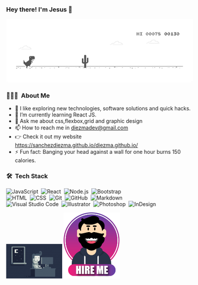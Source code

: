 ### Hey there! I'm Jesus 👋
<img src="./img/dino_rounded.gif"/>

### 👨🏻‍💻 &nbsp;About Me

- 🔭 I like exploring new technologies, software solutions and quick hacks.
- 🌱 I’m currently learning React JS.
- 💬 Ask me about css,flexbox,grid and graphic design
- 📫 How to reach me in diezmadev@gmail.com
- 👉 Check it out my website https://sanchezdiezma.github.io/diezma.github.io/
- ⚡ Fun fact: Banging your head against a wall for one hour burns 150 calories.






### 🛠 &nbsp;Tech Stack

![JavaScript](https://img.shields.io/badge/-JavaScript-05122A?style=flat&logo=javascript)&nbsp;
![React](https://img.shields.io/badge/-React-05122A?style=flat&logo=react)&nbsp;
![Node.js](https://img.shields.io/badge/-Node.js-05122A?style=flat&logo=node.js)&nbsp;
![Bootstrap](https://img.shields.io/badge/-Bootstrap-05122A?style=flat&logo=bootstrap&logoColor=563D7C)\
![HTML](https://img.shields.io/badge/-HTML-05122A?style=flat&logo=HTML5)&nbsp;
![CSS](https://img.shields.io/badge/-CSS-05122A?style=flat&logo=CSS3&logoColor=1572B6)&nbsp;
![Git](https://img.shields.io/badge/-Git-05122A?style=flat&logo=git)&nbsp;
![GitHub](https://img.shields.io/badge/-GitHub-05122A?style=flat&logo=github)&nbsp;
![Markdown](https://img.shields.io/badge/-Markdown-05122A?style=flat&logo=markdown)\
![Visual Studio Code](https://img.shields.io/badge/-Visual%20Studio%20Code-05122A?style=flat&logo=visual-studio-code&logoColor=007ACC)&nbsp;
![Illustrator](https://img.shields.io/badge/-Illustrator-05122A?style=flat&logo=adobe-illustrator)&nbsp;
![Photoshop](https://img.shields.io/badge/-Photoshop-05122A?style=flat&logo=adobe-photoshop)&nbsp;
![InDesign](https://img.shields.io/badge/-InDesign-05122A?style=flat&logo=adobe-indesign)

<img src="./img/Night-Coding.gif" align="botton" width="30%"/>
<img src="./img/stick.png"align="botton" width="30%"/>




